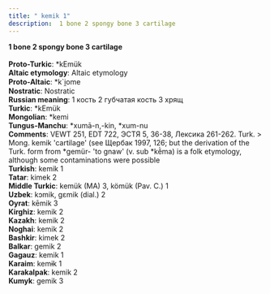 ```yaml
---
title: " kemik 1"
description:  1 bone 2 spongy bone 3 cartilage
---
```

<p data-pagefind-weight="0.5">
<strong> 1 bone 2 spongy bone 3 cartilage</strong><br><br>
<strong>Proto-Turkic</strong>:  *kEmük<br>
<strong>Altaic etymology</strong>:  Altaic etymology<br>
<strong> Proto-Altaic</strong>:  *k`i̯ome<br>
<strong>Nostratic</strong>:  Nostratic<br>
<strong>Russian meaning</strong>:  1 кость 2 губчатая кость 3 хрящ<br>
<strong>Turkic</strong>:  *kEmük<br>
<strong>Mongolian</strong>:  *kemi<br>
<strong>Tungus-Manchu</strong>:  *xumā-n,-kin, *xum-nu<br>
<strong>Comments</strong>:  VEWT 251, EDT 722, ЭСТЯ 5, 36-38, Лексика 261-262. Turk. > Mong. kemik 'cartilage' (see Щербак 1997, 126; but the derivation of the Turk. form from *gemür- 'to gnaw' (v. sub *kĕ̀ma) is a folk etymology, although some contaminations were possible<br>
<strong>Turkish</strong>:  kemik 1<br>
<strong>Tatar</strong>:  kimek 2<br>
<strong>Middle Turkic</strong>:  kemük (MA) 3, kömük (Pav. C.) 1<br>
<strong>Uzbek</strong>:  kɔmik, gɛmik (dial.) 2<br>
<strong>Oyrat</strong>:  kēmik 3<br>
<strong>Kirghiz</strong>:  kemik 2<br>
<strong>Kazakh</strong>:  kemik 2<br>
<strong>Noghai</strong>:  kemik 2<br>
<strong>Bashkir</strong>:  kimek 2<br>
<strong>Balkar</strong>:  gemik 2<br>
<strong>Gagauz</strong>:  kemik 1<br>
<strong>Karaim</strong>:  kemɨk 1<br>
<strong>Karakalpak</strong>:  kemik 2<br>
<strong>Kumyk</strong>:  gemik 3<br>

</p>
